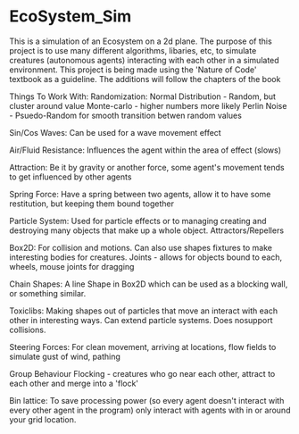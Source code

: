 # EcoSystem_Sim

This is a simulation of an Ecosystem on a 2d plane. The purpose of this project is to use many different algorithms, libaries,
etc, to simulate creatures (autonomous agents) interacting with each other in a simulated environment. This project is being made using the 'Nature of Code' textbook as a guideline. The additions will follow the chapters of the book

Things To Work With:
  Randomization:
    Normal Distribution - Random, but cluster around value
    Monte-carlo - higher numbers more likely
    Perlin Noise - Psuedo-Random for smooth transition betwen random values
  
  Sin/Cos Waves:
    Can be used for a wave movement effect
  
  Air/Fluid Resistance:
    Influences the agent within the area of effect (slows)
    
  Attraction:
    Be it by gravity or another force, some agent's movement tends to get influenced by other agents
    
  Spring Force:
    Have a spring between two agents, allow it to have some restitution, but keeping them bound together
    
  Particle System:
    Used for particle effects or to managing creating and destroying many objects that make up a whole object.
    Attractors/Repellers
    
  Box2D:
    For collision and motions. Can also use shapes fixtures to make interesting bodies for creatures.
    Joints - allows for objects bound to each, wheels, mouse joints for dragging
    
  Chain Shapes:
    A line Shape in Box2D which can be used as a blocking wall, or something similar.
    
  Toxiclibs:
    Making shapes out of particles that move an interact with each other in interesting ways. Can extend particle systems. 
    Does nosupport collisions.
    
  Steering Forces:
    For clean movement, arriving at locations, flow fields to simulate gust of wind, pathing

  Group Behaviour
    Flocking - creatures who go near each other, attract to each other and merge into a 'flock'
    
  Bin lattice:
    To save processing power (so every agent doesn't interact with every other agent in the program) only interact with agents with 
    in or around your grid location.
